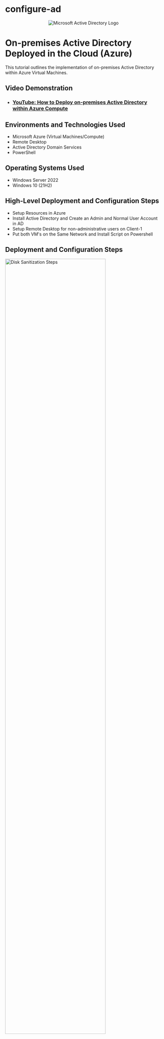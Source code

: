 # configure-ad
<p align="center">
<img src="https://i.imgur.com/pU5A58S.png" alt="Microsoft Active Directory Logo"/>
</p>

<h1>On-premises Active Directory Deployed in the Cloud (Azure)</h1>
This tutorial outlines the implementation of on-premises Active Directory within Azure Virtual Machines.<br />


<h2>Video Demonstration</h2>

- ### [YouTube: How to Deploy on-premises Active Directory within Azure Compute](https://www.youtube.com)

<h2>Environments and Technologies Used</h2>

- Microsoft Azure (Virtual Machines/Compute)
- Remote Desktop
- Active Directory Domain Services
- PowerShell

<h2>Operating Systems Used </h2>

- Windows Server 2022
- Windows 10 (21H2)

<h2>High-Level Deployment and Configuration Steps</h2>

- Setup Resources in Azure
- Install Active Directory and Create an Admin and Normal User Account in AD
- Setup Remote Desktop for non-administrative users on Client-1 
- Put both VM's on the Same Network and Install Script on Powershell

<h2>Deployment and Configuration Steps</h2>

<p>
<img src="https://https://i.imgur.com/1HoOxov.png" height="80%" width="80%" alt="Disk Sanitization Steps"/>
<p>

</p>
<br />

<p>
<img src="https://i.imgur.com/1HoOxov.png" height="80%" width="80%" alt="Disk Sanitization Steps"/>
</p>
<p>The purpose of Active Directory is too manage thousands of users on the same premises.The first step to configuring and installing Active Directory is too create and install 2 VM's and make one of them the Domain Controller. The Domain Controller is just a computer that has Active Directory installed on it. When installing the VM's, I would seperate the VM's by name and make one DC-1 and the Client-1 so you know which is the Domain Controller. Also check the virtual network between the Two VM's. 
</p>
<br />

<p>
<img src="https://i.imgur.com/KzMmIjP.png" height="80%" width="80%" alt="Disk Sanitization Steps"/>
</p>
<p>
Login to DC-1 and install Active Directory Domain Services and Promote as a DC. Restart and then log back into DC-1 as user: mydomain.com\labuser.Create an Admin and Normal User Account in AD. In Active Directory Users and Computers, create an Organizational Unit (OU) called “_EMPLOYEES”. Create a new OU named “_ADMINS” and
Create a new employee with any name you want too and add the name to "Domain Admins" and Log out/close the Remote Desktop connection to DC and log back in as the new name you decided to use and that will be your admin account from now on.
</p>
<br />

<img src="https://i.imgur.com/NwALyjl.png" height="80%" width="80%" alt="Disk Sanitization Steps"/>
Login to DC-1 as the Admin and Open PowerShell ISE  as an administrator. Create a new File and paste the contents of a script into it and run the script and observe the accounts being created. With the accounts being created, it gives thousands of different users on the network access to these computers.
